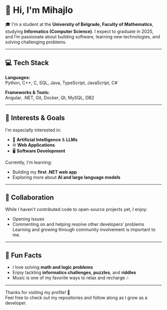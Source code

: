 # 👋 Hi, I'm Mihajlo

🎓 I'm a student at the **University of Belgrade, Faculty of Mathematics**, studying **Informatics (Computer Science)**. I expect to graduate in 2025, and I’m passionate about building software, learning new technologies, and solving challenging problems.

---

## 💻 Tech Stack

**Languages:**  
Python, C++, C, SQL, Java, TypeScript, JavaScript, C#

**Frameworks & Tools:**  
Angular, .NET, Git, Docker, Qt, MySQL, DB2

---

## 🧠 Interests & Goals

I'm especially interested in:
- 🤖 **Artificial Intelligence** & **LLMs**
- 🌐 **Web Applications**
- 🖥️ **Software Development**

Currently, I'm learning:
- Building my **first .NET web app**
- Exploring more about **AI and large language models**

---

## 🤝 Collaboration

While I haven't contributed code to open-source projects yet, I enjoy:
- Opening issues
- Commenting on and helping resolve other developers’ problems  
Learning and growing through community involvement is important to me.

---

## 🎯 Fun Facts

- I love solving **math and logic problems**
- Enjoy tackling **informatics challenges**, **puzzles**, and **riddles**
- Music is one of my favorite ways to relax and recharge 🎶

---

Thanks for visiting my profile! 🚀  
Feel free to check out my repositories and follow along as I grow as a developer.
